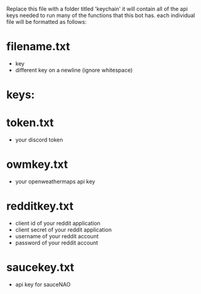 Replace this file with a folder titled 'keychain' it will contain all of the api keys needed to run many of the functions that this bot has. each individual file will be formatted as follows:

# filename.txt
- key
- different key on a newline
(ignore whitespace)

# keys:

# token.txt
- your discord token

# owmkey.txt
- your openweathermaps api key

# redditkey.txt
- client id of your reddit application
- client secret of your reddit application
- username of your reddit account
- password of your reddit account

# saucekey.txt
- api key for sauceNAO
